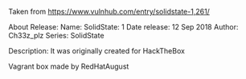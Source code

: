 Taken from https://www.vulnhub.com/entry/solidstate-1,261/

About Release:
    Name: SolidState: 1
    Date release: 12 Sep 2018
    Author: Ch33z_plz
    Series: SolidState

Description:
It was originally created for HackTheBox

Vagrant box made by RedHatAugust
